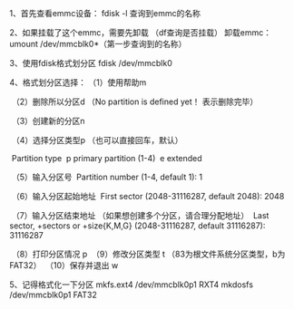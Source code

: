 

1、首先查看emmc设备：
	fdisk -l	查询到emmc的名称

2、如果挂载了这个emmc，需要先卸载 （df查询是否挂载）
	卸载emmc：	umount /dev/mmcblk0*（第一步查询到的名称）
	
3、使用fdisk格式划分区
	fdisk /dev/mmcblk0

4、格式划分区选择：
	（1）使用帮助m

​	（2）删除所以分区d		（No partition is defined yet！ 表示删除完毕）

​	（3）创建新的分区n

​	（4）选择分区类型p		（也可以直接回车，默认）

​			Partition type
​			   p   primary partition (1-4) 
​			   e   extended

​	（5）输入分区号
​			Partition number (1-4, default 1): 1 

​	（6）输入分区起始地址
​		First sector (2048-31116287, default 2048): 2048 

​	（7）输入分区结束地址   （如果想创建多个分区，请合理分配地址）
​		Last sector, +sectors or +size{K,M,G} (2048-31116287, default 31116287): 31116287 

​	（8）打印分区情况 p
​	（9）修改分区类型 t		（83为根文件系统分区类型，b为FAT32）
​	（10）保存并退出 w	
​	

5、记得格式化一下分区
	 mkfs.ext4 /dev/mmcblk0p1 	RXT4
	 mkdosfs /dev/mmcblk0p1    	FAT32
	 